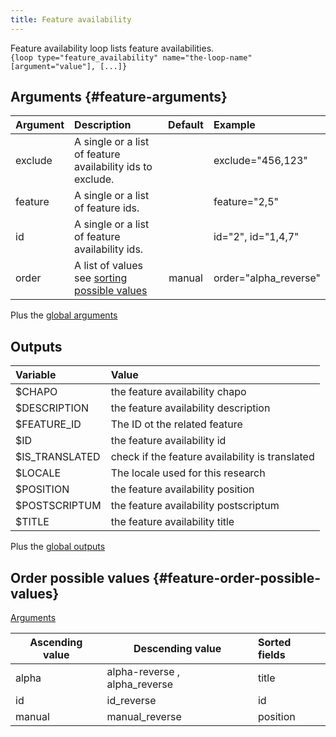```yaml
---
title: Feature availability
---
```


Feature availability loop lists feature availabilities.  
`{loop type="feature_availability" name="the-loop-name" [argument="value"], [...]}`

## Arguments {#feature-arguments}

| Argument | Description                                                                    | Default | Example               |
|----------|:-------------------------------------------------------------------------------|:-------:|:----------------------|
| exclude  | A single or a list of feature availability ids to exclude.                     |         | exclude="456,123"     |
| feature  | A single or a list of feature ids.                                             |         | feature="2,5"         |
| id       | A single or a list of feature availability ids.                                |         | id="2", id="1,4,7"    |
| order    | A list of values see [sorting possible values](#feature-order-possible-values) | manual  | order="alpha_reverse" |

Plus the [global arguments](./global_arguments)

## Outputs

| Variable       | Value                                           |
|:---------------|:------------------------------------------------|
| $CHAPO         | the feature availability chapo                  |
| $DESCRIPTION   | the feature availability description            |
| $FEATURE_ID    | The ID ot the related feature                   |
| $ID            | the feature availability id                     |
| $IS_TRANSLATED | check if the feature availability is translated |
| $LOCALE        | The locale used for this research               |
| $POSITION      | the feature availability position               |
| $POSTSCRIPTUM  | the feature availability postscriptum           |
| $TITLE         | the feature availability title                  |

Plus the [global outputs](./global_outputs)

## Order possible values {#feature-order-possible-values}

[Arguments](#feature-arguments)

| Ascending value | Descending value              | Sorted fields |
|-----------------|-------------------------------|:--------------|
| alpha           | alpha-reverse , alpha_reverse | title         |
| id              | id_reverse                    | id            |
| manual          | manual_reverse                | position      |
